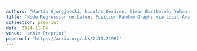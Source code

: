 ```yaml
---
authors: "Martin Gjorgjevski, Nicolas Keriven, Simon Barthelmé, Yohann De Castro"
title: "Node Regression on Latent Position Random Graphs via Local Averaging"
collection: preprint
date: 2024-11-04
venue: 'arXiv Preprint'
paperurl: 'https://arxiv.org/abs/2410.21987'
---
```

